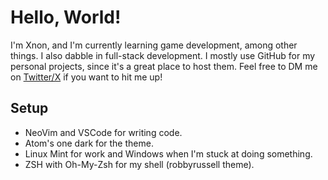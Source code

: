 # Hello, World!

I'm Xnon, and I'm currently learning game development, among other things. I also dabble in full-stack development. I mostly use GitHub for my personal projects, since it's a great place to host them. Feel free to DM me on [Twitter/X](https://twitter.com/XnonXte) if you want to hit me up!

## Setup

- NeoVim and VSCode for writing code.
- Atom's one dark for the theme.
- Linux Mint for work and Windows when I'm stuck at doing something.
- ZSH with Oh-My-Zsh for my shell (robbyrussell theme).

